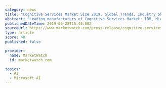 ```yaml
---
category: news
title: "Cognitive Services Market Size 2019, Global Trends, Industry Share, Growth Drivers, Business Opportunities and Demand Forecast to 2023"
abstract: "Leading manufacturers of Cognitive Services Market: IBM, Microsoft, Google, AWS, Baidu, Nuance Communications, Qualcomm Technologies, SAS, Apple, TCS, Nokia, Expert System, Verbio Technologies, Softweb Solutions, Folio3 Software, Fusion Informatics ..."
publishedDateTime: 2019-06-28T15:40:00Z
sourceUrl: https://www.marketwatch.com/press-release/cognitive-services-market-size-2019-global-trends-industry-share-growth-drivers-business-opportunities-and-demand-forecast-to-2023-2019-06-28
type: article
score: 40
published: false

provider:
  name: MarketWatch
  id: marketwatch.com

topics:
  - AI
  - Microsoft AI
---
```

